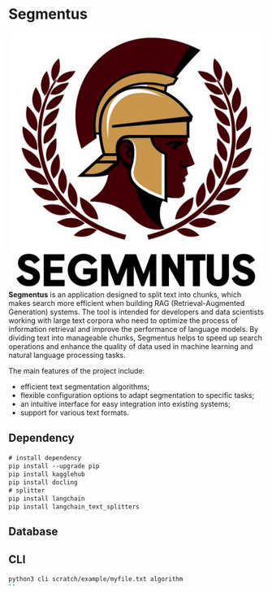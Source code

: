# Segmentus
![logo.jpeg](doc/logo.jpeg)
**Segmentus** is an application designed to split text into chunks, which makes search more efficient when building RAG (Retrieval-Augmented Generation) systems. The tool is intended for developers and data scientists working with large text corpora who need to optimize the process of information retrieval and improve the performance of language models. By dividing text into manageable chunks, Segmentus helps to speed up search operations and enhance the quality of data used in machine learning and natural language processing tasks. <br/>

The main features of the project include:
* efficient text segmentation algorithms;
* flexible configuration options to adapt segmentation to specific tasks;
* an intuitive interface for easy integration into existing systems;
* support for various text formats.

## Dependency
```shell
# install dependency
pip install --upgrade pip
pip install kagglehub
pip install docling
# splitter
pip install langchain
pip install langchain_text_splitters
```

## Database

## CLI 
```bash
python3 cli scratch/example/myfile.txt algorithm
``
